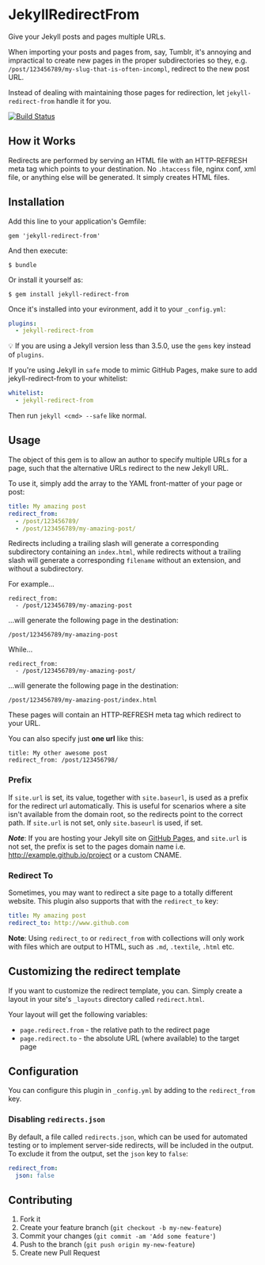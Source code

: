 # JekyllRedirectFrom

Give your Jekyll posts and pages multiple URLs.

When importing your posts and pages from, say, Tumblr, it's annoying and
impractical to create new pages in the proper subdirectories so they, e.g.
`/post/123456789/my-slug-that-is-often-incompl`, redirect to the new post URL.

Instead of dealing with maintaining those pages for redirection, let
`jekyll-redirect-from` handle it for you.

[![Build Status](https://travis-ci.org/jekyll/jekyll-redirect-from.svg?branch=master)](https://travis-ci.org/jekyll/jekyll-redirect-from)

## How it Works

Redirects are performed by serving an HTML file with an HTTP-REFRESH meta
tag which points to your destination. No `.htaccess` file, nginx conf, xml
file, or anything else will be generated. It simply creates HTML files.

## Installation

Add this line to your application's Gemfile:

    gem 'jekyll-redirect-from'

And then execute:

    $ bundle

Or install it yourself as:

    $ gem install jekyll-redirect-from

Once it's installed into your evironment, add it to your `_config.yml`:

```yaml
plugins:
  - jekyll-redirect-from
```

💡 If you are using a Jekyll version less than 3.5.0, use the `gems` key instead of `plugins`.

If you're using Jekyll in `safe` mode to mimic GitHub Pages, make sure to
add jekyll-redirect-from to your whitelist:

```yaml
whitelist:
  - jekyll-redirect-from
```

Then run `jekyll <cmd> --safe` like normal.

## Usage

The object of this gem is to allow an author to specify multiple URLs for a
page, such that the alternative URLs redirect to the new Jekyll URL.

To use it, simply add the array to the YAML front-matter of your page or post:

```yaml
title: My amazing post
redirect_from:
  - /post/123456789/
  - /post/123456789/my-amazing-post/
```

Redirects including a trailing slash will generate a corresponding subdirectory containing an `index.html`, while redirects without a trailing slash will generate a corresponding `filename` without an extension, and without a subdirectory.

For example...

```text
redirect_from:
  - /post/123456789/my-amazing-post
```

...will generate the following page in the destination:

```text
/post/123456789/my-amazing-post
```

While...

```text
redirect_from:
  - /post/123456789/my-amazing-post/
```

...will generate the following page in the destination:

```text
/post/123456789/my-amazing-post/index.html
```

These pages will contain an HTTP-REFRESH meta tag which redirect to your URL.

You can also specify just **one url** like this:

```text
title: My other awesome post
redirect_from: /post/123456798/
```

### Prefix

If `site.url` is set, its value, together with `site.baseurl`, is used as a prefix for the redirect url automatically. This is useful for scenarios where a site isn't available from the domain root, so the redirects point to the correct path. If `site.url` is not set, only `site.baseurl` is used, if set.

**_Note_**: If you are hosting your Jekyll site on [GitHub Pages](https://pages.github.com/), and `site.url` is not set, the prefix is set to the pages domain name i.e. http://example.github.io/project or a custom CNAME.

### Redirect To

Sometimes, you may want to redirect a site page to a totally different website. This plugin also supports that with the `redirect_to` key:

```yaml
title: My amazing post
redirect_to: http://www.github.com
```

**Note**: Using `redirect_to` or `redirect_from` with collections will only work with files which are output to HTML, such as `.md`, `.textile`, `.html` etc.

## Customizing the redirect template

If you want to customize the redirect template, you can. Simply create a layout in your site's `_layouts` directory called `redirect.html`.

Your layout will get the following variables:

* `page.redirect.from` - the relative path to the redirect page
* `page.redirect.to` - the absolute URL (where available) to the target page

## Configuration

You can configure this plugin in `_config.yml` by adding to the `redirect_from` key.

### Disabling `redirects.json`

By default, a file called `redirects.json`, which can be used for automated testing or to implement server-side redirects, will be included in the output. To exclude it from the output, set the `json` key to `false`:

```yml
redirect_from:
  json: false
```

## Contributing

1. Fork it
2. Create your feature branch (`git checkout -b my-new-feature`)
3. Commit your changes (`git commit -am 'Add some feature'`)
4. Push to the branch (`git push origin my-new-feature`)
5. Create new Pull Request
